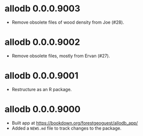 # allodb 0.0.0.9003

* Remove obsolete files of wood density from Joe (#28).

# allodb 0.0.0.9002

* Remove obsolete files, mostly from Ervan (#27).

# allodb 0.0.0.9001

* Restructure as an R package.

# allodb 0.0.0.9000

* Built app at https://bookdown.org/forestgeoguest/allodb_app/
* Added a `NEWS.md` file to track changes to the package.
